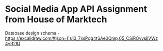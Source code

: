 # Social Media App API Assignment from House of Marktech


Database design schema - https://excalidraw.com/#json=l1s13_7xsPgg4t6Ae3Qmp,05_CSiROvvsjiVWz4yR2IQ
